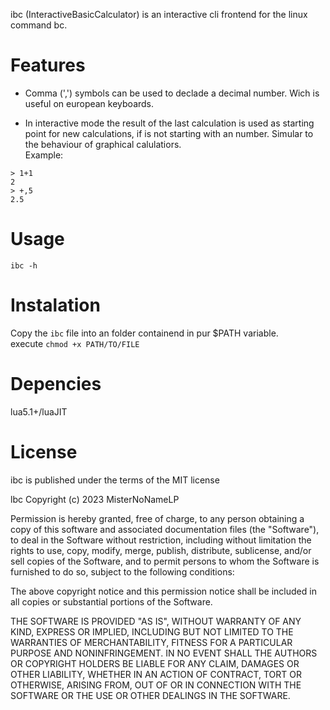 ibc (InteractiveBasicCalculator) is an interactive cli frontend for the linux command bc.

# Features
- Comma (',') symbols can be used to declade a decimal number. Wich is useful on european keyboards.

- In interactive mode the result of the last calculation is used as starting point for new calculations, if is not starting with an number. Simular to the behaviour of graphical calulatiors.  
Example:
```
> 1+1
2
> +,5
2.5
```

# Usage
`ibc -h`

# Instalation
Copy the `ibc` file into an folder containend in pur $PATH variable.  
execute `chmod +x PATH/TO/FILE`

# Depencies
lua5.1+/luaJIT

# License
ibc is published under the terms of the MIT license

lbc Copyright (c) 2023 MisterNoNameLP

Permission is hereby granted, free of charge, to any person obtaining a copy
of this software and associated documentation files (the "Software"), to deal
in the Software without restriction, including without limitation the rights
to use, copy, modify, merge, publish, distribute, sublicense, and/or sell
copies of the Software, and to permit persons to whom the Software is
furnished to do so, subject to the following conditions:

The above copyright notice and this permission notice shall be included in all
copies or substantial portions of the Software.

THE SOFTWARE IS PROVIDED "AS IS", WITHOUT WARRANTY OF ANY KIND, EXPRESS OR
IMPLIED, INCLUDING BUT NOT LIMITED TO THE WARRANTIES OF MERCHANTABILITY,
FITNESS FOR A PARTICULAR PURPOSE AND NONINFRINGEMENT. IN NO EVENT SHALL THE
AUTHORS OR COPYRIGHT HOLDERS BE LIABLE FOR ANY CLAIM, DAMAGES OR OTHER
LIABILITY, WHETHER IN AN ACTION OF CONTRACT, TORT OR OTHERWISE, ARISING FROM,
OUT OF OR IN CONNECTION WITH THE SOFTWARE OR THE USE OR OTHER DEALINGS IN THE
SOFTWARE.